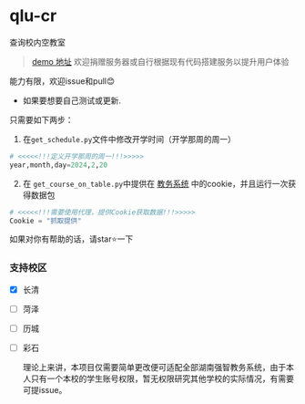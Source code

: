 # qlu-cr
 查询校内空教室
> [demo 地址](https://classroom.matt-wang.me/)   欢迎捐赠服务器或自行根据现有代码搭建服务以提升用户体验

能力有限，欢迎issue和pull😊

- 如果要想要自己测试或更新.
> 
只需要如下两步：
1. 在```get_schedule.py```文件中修改开学时间（开学那周的周一）
```python
# <<<<<!!!定义开学那周的周一!!!>>>>>
year,month,day=2024,2,20
```
2. 在 ```get_course_on_table.py```中提供在 [教务系统](http://jwxt-qlu-edu-cn.vpn.qlu.edu.cn/) 中的cookie，并且运行一次获得数据包
```python
# <<<<<!!!需要使用代理，提供Cookie获取数据!!!>>>>>
Cookie = "抓取提供"
```




如果对你有帮助的话，请star⭐一下

### 支持校区
- [x] 长清
- [ ] 菏泽
- [ ] 历城
- [ ] 彩石
  
  理论上来讲，本项目仅需要简单更改便可适配全部湖南强智教务系统，由于本人只有一个本校的学生账号权限，暂无权限研究其他学校的实际情况，有需要可提issue。
  

  
